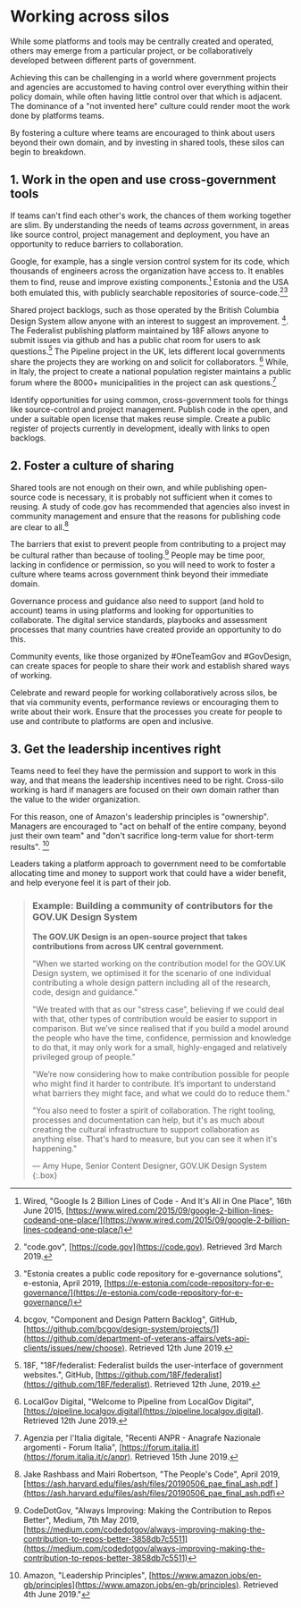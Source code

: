 # Working across silos

While some platforms and tools may be centrally created and operated, others may emerge from a particular project, or be collaboratively developed between different parts of government.

Achieving this can be challenging in a world where government projects and agencies are accustomed to having control over everything within their policy domain, while often having little control over that which is adjacent. The dominance of a "not invented here" culture could render moot the work done by platforms teams.

By fostering a culture where teams are encouraged to think about users beyond their own domain, and by investing in shared tools, these silos can begin to breakdown.

## 1. Work in the open and use cross-government tools

If teams can't find each other's work, the chances of them working together are slim. By understanding the needs of teams _across_ government, in areas like source control, project management and deployment, you have an opportunity to reduce barriers to collaboration.

Google, for example, has a single version control system for its code, which thousands of engineers across the organization have access to. It enables them to find, reuse and improve existing components.[^1] Estonia and the USA both emulated this, with publicly searchable repositories of source-code.[^2][^3]

Shared project backlogs, such as those operated by the British Columbia Design System allow anyone with an interest to suggest an improvement. [^4]. The Federalist publishing platform maintained by 18F allows anyone to submit issues via github and has a public chat room for users to ask questions.[^5] The Pipeline project in the UK, lets different local governments share the projects they are working on and solicit for collaborators. [^6] While, in Italy, the project to create a national population register maintains a public forum where the 8000+ municipalities in the project can ask questions.[^7]

Identify opportunities for using common, cross-government tools for things like source-control and project management. Publish code in the open, and under a suitable open license that makes reuse simple. Create a public register of projects currently in development, ideally with links to open backlogs.

## 2. Foster a culture of sharing

Shared tools are not enough on their own, and while publishing open-source code is necessary, it is probably not sufficient when it comes to reusing. A study of code.gov has recommended that agencies also invest in community management and ensure that the reasons for publishing code are clear to all.[^8]

The barriers that exist to prevent people from contributing to a project may be cultural rather than because of tooling.[^9] People may be time poor, lacking in confidence or permission, so you will need to work to foster a culture where teams across government think beyond their immediate domain.

Governance process and guidance also need to support (and hold to account) teams in using platforms and looking for opportunities to collaborate. The digital service standards, playbooks and assessment processes that many countries have created provide an opportunity to do this.

Community events, like those organized by #OneTeamGov and #GovDesign, can create spaces for people to share their work and establish shared ways of working.

Celebrate and reward people for working collaboratively across silos, be that via community events, performance reviews or encouraging them to write about their work. Ensure that the processes you create for people to use and contribute to platforms are open and inclusive.


## 3. Get the leadership incentives right

Teams need to feel they have the permission and support to work in this way, and that means the leadership incentives need to be right. Cross-silo working is hard if managers are focused on their own domain rather than the value to the wider organization.

For this reason, one of Amazon's leadership principles is "ownership". Managers are encouraged to "act on behalf of the entire company, beyond just their own team" and "don't sacrifice long-term value for short-term results". [^10]

Leaders taking a platform approach to government need to be comfortable allocating time and money to support work that could have a wider benefit, and help everyone feel it is part of their job.

> ### Example: Building a community of contributors for the GOV.UK Design System
> 
> **The GOV.UK Design is an open-source project that takes contributions from across UK central government.**
> 
> "When we started working on the contribution model for the GOV.UK Design system, we optimised it for the scenario of one individual contributing a whole design pattern including all of the research, code, design and guidance."
> 
> "We treated with that as our "stress case”, believing if we could deal with that, other types of contribution would be easier to support in comparison. But we’ve since realised that if you build a model around the people who have the time, confidence, permission and knowledge to do that, it may only work for a small, highly-engaged and relatively privileged group of people."
> 
> "We’re now considering how to make contribution possible for people who might find it harder to contribute. It’s important to understand what barriers they might face, and what we could do to reduce them."
> 
> "You also need to foster a spirit of collaboration. The right tooling, processes and documentation can help, but it's as much about creating the cultural infrastructure to support collaboration as anything else. That's hard to measure, but you can see it when it's happening."
> 
> — Amy Hupe, Senior Content Designer, GOV.UK Design System
{:.box}

[^1]:   Wired, "Google Is 2 Billion Lines of Code - And It's All in One Place", 16th June 2015, [https://www.wired.com/2015/09/google-2-billion-lines-codeand-one-place/](https://www.wired.com/2015/09/google-2-billion-lines-codeand-one-place/)

[^2]:   "code.gov", [https://code.gov](https://code.gov). Retrieved 3rd March 2019.

[^3]:   "Estonia creates a public code repository for e-governance solutions", e-estonia, April 2019, [https://e-estonia.com/code-repository-for-e-governance/](https://e-estonia.com/code-repository-for-e-governance/)

[^4]:   bcgov, "Component and Design Pattern Backlog", GitHub, [https://github.com/bcgov/design-system/projects/1](https://github.com/department-of-veterans-affairs/vets-api-clients/issues/new/choose). Retrieved 12th June 2019.

[^5]:   18F, "18F/federalist: Federalist builds the user-interface of government websites.", GitHub, [https://github.com/18F/federalist](https://github.com/18F/federalist). Retrieved 12th June, 2019.

[^6]:   LocalGov Digital, "Welcome to Pipeline from LocalGov Digital", [https://pipeline.localgov.digital](https://pipeline.localgov.digital). Retrieved 12th June 2019.

[^7]:   Agenzia per l'Italia digitale, "Recenti ANPR - Anagrafe Nazionale argomenti - Forum Italia", [https://forum.italia.it](https://forum.italia.it/c/anpr). Retrieved 15th June 2019.

[^8]:   Jake Rashbass and Mairi Robertson, "The People's Code", April 2019, [https://ash.harvard.edu/files/ash/files/20190506_pae_final_ash.pdf ](https://ash.harvard.edu/files/ash/files/20190506_pae_final_ash.pdf)

[^9]:   CodeDotGov, "Always Improving: Making the Contribution to Repos Better", Medium, 7th May 2019, [https://medium.com/codedotgov/always-improving-making-the-contribution-to-repos-better-3858db7c5511](https://medium.com/codedotgov/always-improving-making-the-contribution-to-repos-better-3858db7c5511)

[^10]:  Amazon, "Leadership Principles", [https://www.amazon.jobs/en-gb/principles](https://www.amazon.jobs/en-gb/principles). Retrieved 4th June 2019."
